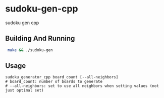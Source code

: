 # sudoku-gen-cpp
sudoku gen cpp

## Building And Running
```sh
 make && ./sudoku-gen
```

## Usage

```
sudoku_generator_cpp board_count [--all-neighbors]
# board_count: number of boards to generate
# --all-neighbors: set to use all neighbors when setting values (not just optimal set)
```
